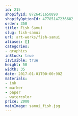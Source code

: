 ```yaml
---
id: 215
shopifyId: 8726451650890
shopifyOptionId: 47785147236682
order: 350
title: Fish Samui
slug: fish-samui
url: art-works/fish-samui
aliases: []
categories:
- graphics
inStock: true
isVisible: true
height: 50
width: 35
date: 2017-01-01T00:00:00Z
materials:
- ink
- marker
- paper
- watercolor
price: 2000
mainImage: samui_fish.jpg
---
```

